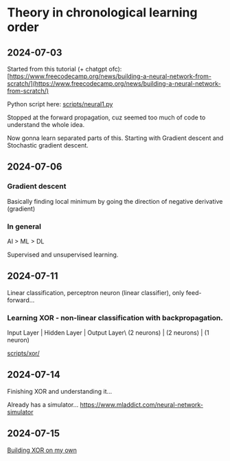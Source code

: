 # Theory in chronological learning order

## 2024-07-03

Started from this tutorial (+ chatgpt ofc):
[https://www.freecodecamp.org/news/building-a-neural-network-from-scratch/](https://www.freecodecamp.org/news/building-a-neural-network-from-scratch/)

Python script here: [scripts/neural1.py](scripts/neural1.py)

Stopped at the forward propagation, cuz seemed too much of code to understand the whole idea.

Now gonna learn separated parts of this. Starting with Gradient descent and Stochastic gradient descent.

## 2024-07-06

### Gradient descent

Basically finding local minimum by going the direction of negative derivative (gradient)

### In general

AI > ML > DL

Supervised and unsupervised learning.

## 2024-07-11

Linear classification, perceptron neuron (linear classifier), only feed-forward...

### Learning XOR - non-linear classification with backpropagation.

Input Layer | Hidden Layer | Output Layer\\
(2 neurons) | (2 neurons) | (1 neuron)

[scripts/xor/](scripts/xor/)

## 2024-07-14

Finishing XOR and understanding it...

Already has a simulator...
https://www.mladdict.com/neural-network-simulator

## 2024-07-15

[Building XOR on my own](scripts/myXor/)